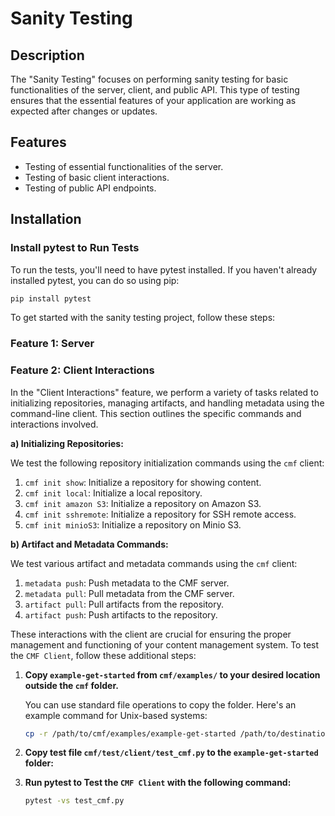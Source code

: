 # Sanity Testing

## Description

The "Sanity Testing" focuses on performing sanity testing for basic functionalities of the server, client, and public API. This type of testing ensures that the essential features of your application are working as expected after changes or updates.

## Features

- Testing of essential functionalities of the server.
- Testing of basic client interactions.
- Testing of public API endpoints.

## Installation
### Install pytest to Run Tests

To run the tests, you'll need to have pytest installed. If you haven't already installed pytest, you can do so using pip:

```bash
pip install pytest
```

To get started with the sanity testing project, follow these steps:
### Feature 1: Server
### Feature 2: Client Interactions

In the "Client Interactions" feature, we perform a variety of tasks related to initializing repositories, managing artifacts, and handling metadata using the command-line client. This section outlines the specific commands and interactions involved.

**a) Initializing Repositories:**

We test the following repository initialization commands using the `cmf` client:

1. `cmf init show`: Initialize a repository for showing content.
2. `cmf init local`: Initialize a local repository.
3. `cmf init amazon S3`: Initialize a repository on Amazon S3.
4. `cmf init sshremote`: Initialize a repository for SSH remote access.
5. `cmf init minioS3`: Initialize a repository on Minio S3.

**b) Artifact and Metadata Commands:**

We test various artifact and metadata commands using the `cmf` client:

1. `metadata push`: Push metadata to the CMF server.
2. `metadata pull`: Pull metadata from the CMF server.
3. `artifact pull`: Pull artifacts from the repository.
4. `artifact push`: Push artifacts to the repository.

These interactions with the client are crucial for ensuring the proper management and functioning of your content management system.
To test the `CMF Client`, follow these additional steps:

1. **Copy `example-get-started` from `cmf/examples/` to your desired location outside the `cmf` folder.**

   You can use standard file operations to copy the folder. Here's an example command for Unix-based systems:

   ```bash
   cp -r /path/to/cmf/examples/example-get-started /path/to/destination/
   
2. **Copy test file `cmf/test/client/test_cmf.py` to the `example-get-started` folder:**

3. **Run pytest to Test the `CMF Client` with the following command:**

   ```bash
   pytest -vs test_cmf.py
